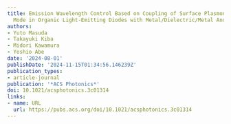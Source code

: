 ```yaml
---
title: Emission Wavelength Control Based on Coupling of Surface Plasmon and Microcavity
  Mode in Organic Light-Emitting Diodes with Metal/Dielectric/Metal Anodes
authors:
- Yuto Masuda
- Takayuki Kiba
- Midori Kawamura
- Yoshio Abe
date: '2024-08-01'
publishDate: '2024-11-15T01:34:56.146239Z'
publication_types:
- article-journal
publication: '*ACS Photonics*'
doi: 10.1021/acsphotonics.3c01314
links:
- name: URL
  url: https://pubs.acs.org/doi/10.1021/acsphotonics.3c01314
---
```

